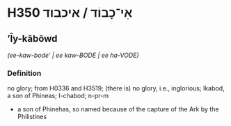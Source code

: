 # H350 אִי־כָבוֹד / איכבוד

## ʼÎy-kâbôwd

_(ee-kaw-bode' | ee kaw-BODE | ee ha-VODE)_

### Definition

no glory; from H0336 and H3519; (there is) no glory, i.e., inglorious; Ikabod, a son of Phineas; I-chabod; n-pr-m

- a son of Phinehas, so named because of the capture of the Ark by the Philistines
